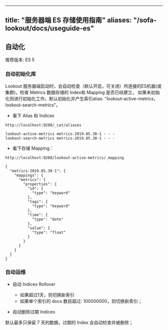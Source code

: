 
---
title: "服务器端 ES 存储使用指南"
aliases: "/sofa-lookout/docs/useguide-es"
---


## 自动化
推荐版本: ES 5
### 自动初始化库

Lookout 服务器端启动时，会自动检查（默认开启，可关闭）所连接的ES机器(或集群)，检查 Metrics 数据存储的 Index和 Mapping 是否已经建立，
如果未初始化则进行初始化工作。默认初始化并产生索引alias: "lookout-active-metrics，lookout-search-metrics"。

- 看下 Alias 和 Indices
```
http://localhost:9200/_cat/aliases

lookout-active-metrics metrics-2019.05.30-1 - - -
lookout-search-metrics metrics-2019.05.30-1 - - -
```

- 看下存储 Mapping：
```
http://localhost:9200/lookout-active-metrics/_mapping

{
  "metrics-2019.05.30-1": {
    "mappings": {
      "metrics": {
        "properties": {
          "id": {
            "type": "keyword"
          },
          "tags": {
            "type": "keyword"
          },
          "time": {
            "type": "date"
          },
          "value": {
            "type": "float"
          }
        }
      }
    }
  }
}
```
### 自动运维

- 自动 Indices Rollover
  * 如果超过1天，则切换新索引
  * 如果单个索引的 docs 数目超过: 100000000，则切换新索引；
  
- 自动删除过期 Indices

 默认最多只保留 7 天的数据，过期的 Index 会自动检查并被删除；

